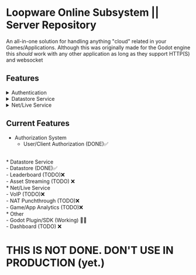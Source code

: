 # Loopware Online Subsystem || Server Repository
An all-in-one solution for handling anything "cloud" related in your Games/Applications. Although this was originally made for the Godot engine this *should* work with any other application as long as they support HTTP(S) and websocket

## Features
<details>
<summary> Authentication </summary>
- User/Client Authorization via JWT
</details>

<details>
<summary> Datastore Service </summary>
- Fully manageable Datastore service built with MongoDB
<br>
Allows for Cloud Saves, Leaderboards, Asset Streaming, and more
</details>

<details>
<summary> Net/Live Service </summary>
- VoIP
<br>
- NAT Punchthrough
<br>
- Game/App Analytics
</details>


## Current Features
* Authorization System
	- User/Client Authorization (DONE)✅
<br>
* Datastore Service
<br>
	- Datastore (DONE)✅
<br>
	- Leaderboard (TODO)❌
<br>
	- Asset Streaming (TODO) ❌
<br>
* Net/Live Service
<br>
	- VoIP (TODO)❌
<br>
	- NAT Punchthrough (TODO)❌
<br>
	- Game/App Analytics (TODO)❌
<br>
* Other
<br>
	- Godot Plugin/SDK (Working) 👨‍💻
<br>
	- Dashboard (TODO) ❌

# THIS IS NOT DONE. DON'T USE IN PRODUCTION (yet.)